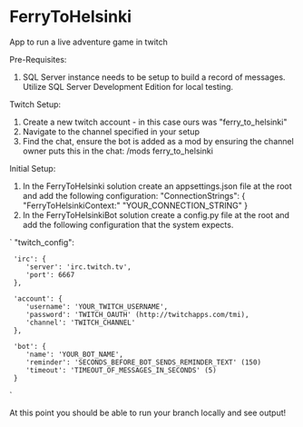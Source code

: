 # FerryToHelsinki
App to run a live adventure game in twitch

Pre-Requisites:
  1) SQL Server instance needs to be setup to build a record of messages. Utilize SQL Server Development Edition for local testing.

Twitch Setup:
  1) Create a new twitch account - in this case ours was "ferry_to_helsinki"
  2) Navigate to the channel specified in your setup
  3) Find the chat, ensure the bot is added as a mod by ensuring the channel owner puts this in the chat: /mods ferry_to_helsinki

Initial Setup:
  1) In the FerryToHelsinki solution create an appsettings.json file at the root and add the following configuration:
     "ConnectionStrings": {
         "FerryToHelsinkiContext:" "YOUR_CONNECTION_STRING"
     }
  2) In the FerryToHelsinkiBot solution create a config.py file at the root and add the following configuration that the system expects. 

`
  "twitch_config":
  
     'irc': {
        'server': 'irc.twitch.tv',
        'port': 6667
     },
     
     'account': {
        'username': 'YOUR_TWITCH_USERNAME',
        'password': 'TWITCH_OAUTH' (http://twitchapps.com/tmi),
        'channel': 'TWITCH_CHANNEL'
     },
     
     'bot': {
        'name': 'YOUR_BOT_NAME',
        'reminder': 'SECONDS_BEFORE_BOT_SENDS_REMINDER_TEXT' (150)
        'timeout': 'TIMEOUT_OF_MESSAGES_IN_SECONDS' (5)
     }
 `
    
 At this point you should be able to run your branch locally and see output!
